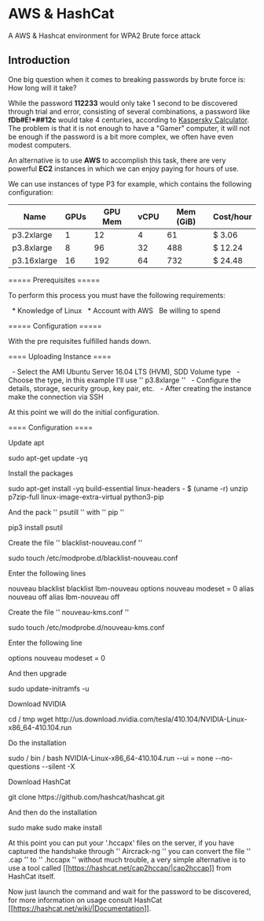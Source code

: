 # AWS & HashCat

A AWS &amp; Hashcat environment for WPA2 Brute force attack

## Introduction

One big question when it comes to breaking passwords by brute force is: How long will it take?

While the password  **112233** would only take 1 second to be discovered through trial and error, consisting of several combinations, a password like **fDb#E!*##12c** would take 4 centuries, according to [Kaspersky Calculator](https://password.kaspersky.com/?/utm_medium=rdr&utm_source=redirector&utm_campaign=old_url). The problem is that it is not enough to have a "Gamer" computer, it will not be enough if the password is a bit more complex, we often have even modest computers.

An alternative is to use **AWS** to accomplish this task, there are very powerful **EC2** instances in which we can enjoy paying for hours of use.

We can use instances of type P3 for example, which contains the following configuration:

Name | GPUs | GPU Mem | vCPU | Mem (GiB) | Cost/hour 
-----|------|---------|------|-----------|----------
p3.2xlarge | 1 | 12 | 4 | 61 | $ 3.06 
p3.8xlarge | 8 | 96 | 32 | 488 | $ 12.24
p3.16xlarge | 16 | 192 | 64 | 732 | $ 24.48

===== Prerequisites =====

To perform this process you must have the following requirements:

  * Knowledge of Linux
  * Account with AWS
  Be willing to spend


===== Configuration =====

With the pre requisites fulfilled hands down.

==== Uploading Instance ====

  - Select the AMI Ubuntu Server 16.04 LTS (HVM), SDD Volume type
  - Choose the type, in this example I'll use '' p3.8xlarge ''
  - Configure the details, storage, security group, key pair, etc.
  - After creating the instance make the connection via SSH

At this point we will do the initial configuration.

==== Configuration ====

Update apt

<file bash>
sudo apt-get update -yq
</ file>

Install the packages

<file bash>
sudo apt-get install -yq build-essential linux-headers - $ (uname -r) unzip p7zip-full linux-image-extra-virtual python3-pip
</ file>

And the pack '' psutill '' with '' pip ''

<file bash>
pip3 install psutil
</ file>

Create the file '' blacklist-nouveau.conf ''

<file bash>
sudo touch /etc/modprobe.d/blacklist-nouveau.conf
</ file>

Enter the following lines

<file bash>
nouveau blacklist
blacklist lbm-nouveau
options nouveau modeset = 0
alias nouveau off
alias lbm-nouveau off
</ file>

Create the file '' nouveau-kms.conf ''

<file bash>
sudo touch /etc/modprobe.d/nouveau-kms.conf
</ file>

Enter the following line

<file bash>
options nouveau modeset = 0
</ file>

And then upgrade

<file bash>
sudo update-initramfs -u
</ file>

Download NVIDIA

<file bash>
cd / tmp
wget http://us.download.nvidia.com/tesla/410.104/NVIDIA-Linux-x86_64-410.104.run
</ file>

Do the installation

<file bash>
sudo / bin / bash NVIDIA-Linux-x86_64-410.104.run --ui = none --no-questions --silent -X
</ file>

Download HashCat

<file bash>
git clone https://github.com/hashcat/hashcat.git
</ file>

And then do the installation

<file bash>
sudo make
sudo make install
</ file>

At this point you can put your '.hccapx' files on the server, if you have captured the handshake through '' Aircrack-ng '' you can convert the file '' .cap '' to '' .hccapx '' without much trouble, a very simple alternative is to use a tool called [[https://hashcat.net/cap2hccap/|cap2hccap]] from HashCat itself.

Now just launch the command and wait for the password to be discovered, for more information on usage consult HashCat [[https://hashcat.net/wiki/|Documentation]].

